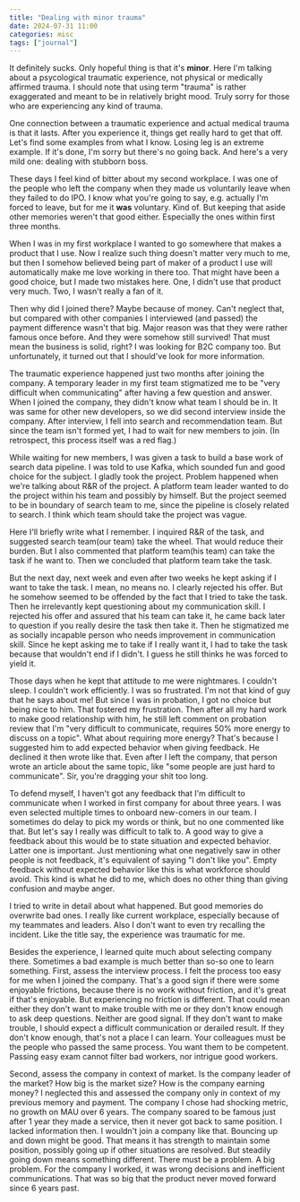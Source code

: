 ```yaml
---
title: "Dealing with minor trauma"
date: 2024-07-31 11:00
categories: misc
tags: ["journal"]
---
```


It definitely sucks. Only hopeful thing is that it's **minor**. Here I'm talking about a psycological traumatic experience, not physical or medically affirmed trauma. I should note that using term "trauma" is rather exaggerated and meant to be in relatively bright mood. Truly sorry for those who are experiencing any kind of trauma.

One connection between a traumatic experience and actual medical trauma is that it lasts. After you experience it, things get really hard to get that off. Let's find some examples from what I know. Losing leg is an extreme example. If it's done, I'm sorry but there's no going back. And here's a very mild one: dealing with stubborn boss.

These days I feel kind of bitter about my second workplace. I was one of the people who left the company when they made us voluntarily leave when they failed to do IPO. I know what you're going to say, e.g. actually I'm forced to leave, but for me it **was** voluntary. Kind of. But keeping that aside other memories weren't that good either. Especially the ones within first three months.

When I was in my first workplace I wanted to go somewhere that makes a product that I use. Now I realize such thing doesn't matter very much to me, but then I somehow believed being part of maker of a product I use will automatically make me love working in there too. That might have been a good choice, but I made two mistakes here. One, I didn't use that product very much. Two, I wasn't really a fan of it.

Then why did I joined there? Maybe because of money. Can't neglect that, but compared with other companies I interviewed (and passed) the payment difference wasn't that big. Major reason was that they were rather famous once before. And they were somehow still survived! That must mean the business is solid, right? I was looking for B2C company too. But unfortunately, it turned out that I should've look for more information.

The traumatic experience happened just two months after joining the company. A temporary leader in my first team stigmatized me to be "very difficult when communicating" after having a few question and answer. When I joined the company, they didn't know what team I should be in. It was same for other new developers, so we did second interview inside the company. After interview, I fell into search and recommendation team. But since the team isn't formed yet, I had to wait for new members to join. (In retrospect, this process itself was a red flag.)

While waiting for new members, I was given a task to build a base work of search data pipeline. I was told to use Kafka, which sounded fun and good choice for the subject. I gladly took the project. Problem happened when we're talking about R&R of the project. A platform team leader wanted to do the project within his team and possibly by himself. But the project seemed to be in boundary of search team to me, since the pipeline is closely related to search. I think which team should take the project was vague.

Here I'll briefly write what I remember. I inquired R&R of the task, and suggested search team(our team) take the wheel. That would reduce their burden. But I also commented that platform team(his team) can take the task if he want to. Then we concluded that platform team take the task.

But the next day, next week and even after two weeks he kept asking if I want to take the task. I mean, no means no. I clearly rejected his offer. But he somehow seemed to be offended by the fact that I tried to take the task. Then he irrelevantly kept questioning about my communication skill. I rejected his offer and assured that his team can take it, he came back later to question if you really desire the task then take it. Then he stigmatized me as socially incapable person who needs improvement in communication skill. Since he kept asking me to take if I really want it, I had to take the task because that wouldn't end if I didn't. I guess he still thinks he was forced to yield it.

Those days when he kept that attitude to me were nightmares. I couldn't sleep. I couldn't work efficiently. I was so frustrated. I'm not that kind of guy that he says about me! But since I was in probation, I got no choice but being nice to him. That fostered my frustration. Then after all my hard work to make good relationship with him, he still left comment on probation review that I'm "very difficult to communicate, requires 50% more energy to discuss on a topic". What about requiring more energy? That's because I suggested him to add expected behavior when giving feedback. He declined it then wrote like that. Even after I left the company, that person wrote an article about the same topic, like "some people are just hard to communicate". Sir, you're dragging your shit too long.

To defend myself, I haven't got any feedback that I'm difficult to communicate when I worked in first company for about three years. I was even selected multiple times to onboard new-comers in our team. I sometimes do delay to pick my words or think, but no one commented like that. But let's say I really was difficult to talk to. A good way to give a feedback about this would be to state situation and expected behavior. Latter one is important. Just mentioning what one negatively saw in other people is not feedback, it's equivalent of saying "I don't like you". Empty feedback without expected behavior like this is what workforce should avoid. This kind is what he did to me, which does no other thing than giving confusion and maybe anger.

I tried to write in detail about what happened. But good memories do overwrite bad ones. I really like current workplace, especially because of my teammates and leaders. Also I don't want to even try recalling the incident. Like the title say, the experience was traumatic for me.

Besides the experience, I learned quite much about selecting company there. Sometimes a bad example is much better than so-so one to learn something. First, assess the interview process. I felt the process too easy for me when I joined the company. That's a good sign if there were some enjoyable frictions, because there is no work without friction, and it's great if that's enjoyable. But experiencing no friction is different. That could mean either they don't want to make trouble with me or they don't know enough to ask deep questions. Neither are good signal. If they don't want to make trouble, I should expect a difficult communication or derailed result. If they don't know enough, that's not a place I can learn. Your colleagues must be the people who passed the same process. You want them to be competent. Passing easy exam cannot filter bad workers, nor intrigue good workers.

Second, assess the company in context of market. Is the company leader of the market? How big is the market size? How is the company earning money? I neglected this and assessed the company only in context of my previous memory and payment. The company I chose had shocking metric, no growth on MAU over 6 years. The company soared to be famous just after 1 year they made a service, then it never got back to same position. I lacked information then. I wouldn't join a company like that. Bouncing up and down might be good. That means it has strength to maintain some position, possibly going up if other situations are resolved. But steadily going down means something different. There must be a problem. A big problem. For the company I worked, it was wrong decisions and inefficient communications. That was so big that the product never moved forward since 6 years past.
